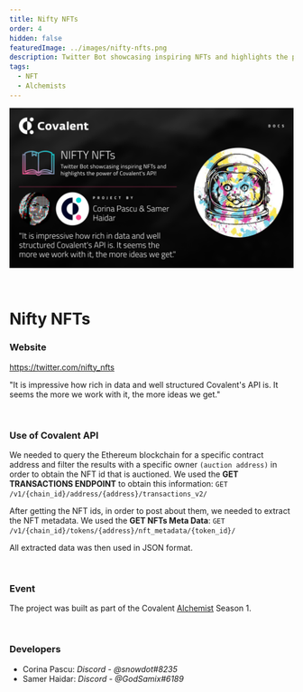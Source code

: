 ```yaml
---
title: Nifty NFTs
order: 4
hidden: false
featuredImage: ../images/nifty-nfts.png
description: Twitter Bot showcasing inspiring NFTs and highlights the power of Covalent's API!
tags:
  - NFT
  - Alchemists
---
```


![Nifty NFTs Banner](../images/nifty-nfts.png)

&nbsp;
# Nifty NFTs

### Website
https://twitter.com/nifty_nfts

<Aside>

"It is impressive how rich in data and well structured Covalent's API is. It seems the more we work with it, the more ideas we get."

</Aside>

&nbsp;
### Use of Covalent API
We needed to query the Ethereum blockchain for a specific contract address and filter the results with a specific owner `(auction address)` in order to obtain the NFT id that is auctioned. We used the **GET TRANSACTIONS ENDPOINT** to obtain this information: `GET /v1/{chain_id}/address/{address}/transactions_v2/`

After getting the NFT ids, in order to post about them, we needed to extract the NFT metadata. We used the **GET NFTs Meta Data**:
`GET /v1/{chain_id}/tokens/{address}/nft_metadata/{token_id}/`

All extracted data was then used in JSON format.

&nbsp;
### Event
The project was built as part of the Covalent [Alchemist](https://www.covalenthq.com/ambassador/) Season 1.

&nbsp;
### Developers

- Corina Pascu: *Discord - @snowdot#8235*
- Samer Haidar: *Discord - @GodSamix#6189*

